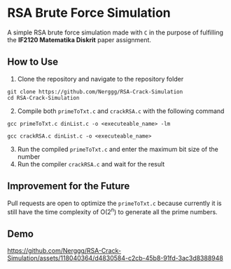 # RSA Brute Force Simulation

A simple RSA brute force simulation made with `C` in the purpose of fulfilling the **IF2120 Matematika Diskrit** paper assignment.

## How to Use

1. Clone the repository and navigate to the repository folder
```
git clone https://github.com/Nerggg/RSA-Crack-Simulation
cd RSA-Crack-Simulation
```
2. Compile both `primeToTxt.c` and `crackRSA.c` with the following command
```
gcc primeToTxt.c dinList.c -o <executeable_name> -lm
```
```
gcc crackRSA.c dinList.c -o <executeable_name>
```
3. Run the compiled `primeToTxt.c` and enter the maximum bit size of the number
4. Run the compiler `crackRSA.c` and wait for the result

## Improvement for the Future

Pull requests are open to optimize the `primeToTxt.c` because currently it is still have the time complexity of O(2<sup>n</sup>) to generate all the prime numbers.

## Demo
https://github.com/Nerggg/RSA-Crack-Simulation/assets/118040364/d4830584-c2cb-45b8-91fd-3ac3d8388948
